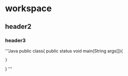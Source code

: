 # workspace

## header2

### header3

'''Java
public class{
    public status void main(String args[]){

    }
}
'''